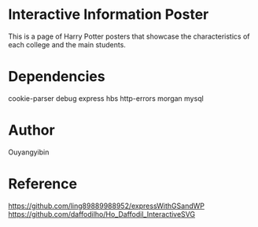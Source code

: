 # Interactive Information Poster

This is a page of Harry Potter posters that showcase the characteristics of each college and the main students.
 
# Dependencies

cookie-parser
debug
express
hbs
http-errors
morgan
mysql

# Author
Ouyangyibin

# Reference
https://github.com/ling89889988952/expressWithGSandWP
https://github.com/daffodilho/Ho_Daffodil_InteractiveSVG

